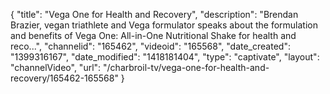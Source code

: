 {
    "title": "Vega One for Health and Recovery",
    "description": "Brendan Brazier, vegan triathlete and Vega formulator speaks about the formulation and benefits of Vega One: All-in-One Nutritional Shake for health and reco...",
    "channelid": "165462",
    "videoid": "165568",
    "date_created": "1399316167",
    "date_modified": "1418181404",
    "type": "captivate",
    "layout": "channelVideo",
    "url": "\/charbroil-tv\/vega-one-for-health-and-recovery\/165462-165568"
}